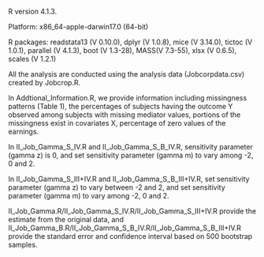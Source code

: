 R version 4.1.3.

Platform: x86_64-apple-darwin17.0 (64-bit)

R packages: readstata13 (V 0.10.0), dplyr (V 1.0.8), mice (V 3.14.0), tictoc (V 1.0.1), parallel (V 4.1.3), boot (V 1.3-28), MASS(V 7.3-55), xlsx (V 0.6.5), scales (V 1.2.1)

All the analysis are conducted using the analysis data (Jobcorpdata.csv) created by Jobcrop.R.

In Addtional_Information.R, we provide information including missingness patterns (Table 1), the percentages of subjects having the outcome Y observed among subjects with missing mediator values, portions of the missingness exist in covariates X, percentage of zero values of the earnings.

In II_Job_Gamma_S_IV.R and II_Job_Gamma_S_B_IV.R, sensitivity parameter (gamma z) is 0, and set sensitivity parameter (gamma m) to vary among -2, 0 and 2.

In II_Job_Gamma_S_III+IV.R and II_Job_Gamma_S_B_III+IV.R, set sensitivity parameter (gamma z) to vary between -2 and 2, and set sensitivity parameter (gamma m) to vary among -2, 0 and 2.

II_Job_Gamma.R/II_Job_Gamma_S_IV.R/II_Job_Gamma_S_III+IV.R provide the estimate from the original data, and II_Job_Gamma_B.R/II_Job_Gamma_S_B_IV.R/II_Job_Gamma_S_B_III+IV.R provide the standard error and confidence interval based on 500 bootstrap samples.